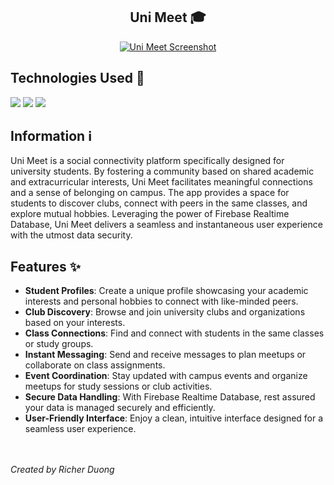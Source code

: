 <h2 align="center">
  Uni Meet 🎓
</h2> 

<p align="center">
  <a href="#" target="_blank" rel="noreferrer"><img src="https://i.imgur.com/01hvJyq.png" alt="Uni Meet Screenshot"></a>
</p>

## Technologies Used 🔧
<div>
  <img src="https://img.shields.io/badge/-Java-161b22?style=for-the-badge&logo=openjdk&labelColor=black">
  <img src="https://img.shields.io/badge/kotlin-161b22?style=for-the-badge&logo=kotlin&logoColor=237F52FF&labelColor=black">
  <img src="https://img.shields.io/badge/Firebase-161b22?style=for-the-badge&logo=Firebase&logoColor=039BE5&labelColor=black">
</div>

## Information ℹ
Uni Meet is a social connectivity platform specifically designed for university students. By fostering a community based on shared academic and extracurricular interests, Uni Meet facilitates meaningful connections and a sense of belonging on campus. The app provides a space for students to discover clubs, connect with peers in the same classes, and explore mutual hobbies. Leveraging the power of Firebase Realtime Database, Uni Meet delivers a seamless and instantaneous user experience with the utmost data security.

## Features ✨
- **Student Profiles**: Create a unique profile showcasing your academic interests and personal hobbies to connect with like-minded peers.
- **Club Discovery**: Browse and join university clubs and organizations based on your interests.
- **Class Connections**: Find and connect with students in the same classes or study groups.
- **Instant Messaging**: Send and receive messages to plan meetups or collaborate on class assignments.
- **Event Coordination**: Stay updated with campus events and organize meetups for study sessions or club activities.
- **Secure Data Handling**: With Firebase Realtime Database, rest assured your data is managed securely and efficiently.
- **User-Friendly Interface**: Enjoy a clean, intuitive interface designed for a seamless user experience.

<!--Visit the live site to see my work in action: [richerduong.com](https://richerduong.com)-->
<br><br>
*Created by Richer Duong*
